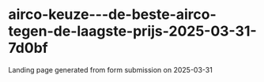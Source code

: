 # airco-keuze---de-beste-airco-tegen-de-laagste-prijs-2025-03-31-7d0bf
Landing page generated from form submission on 2025-03-31
